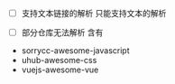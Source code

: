 - [ ] 支持文本链接的解析 只能支持文本的解析
- [ ] 部分仓库无法解析 含有<animated-tada>


- sorrycc-awesome-javascript
- uhub-awesome-css
- vuejs-awesome-vue